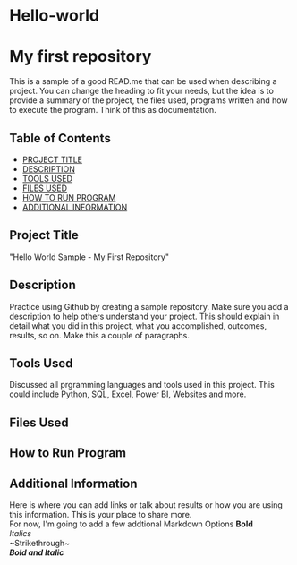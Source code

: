 # Hello-world

# My first repository
This is a sample of a good READ.me that can be used when describing a project. You can change the heading to fit your needs, but the idea is to provide a summary of the project, the files used, programs written and how to execute the program. Think of this as documentation.

## Table of Contents

- [PROJECT TITLE](#Project-Title)
- [DESCRIPTION](#Description)
- [TOOLS USED](#Tools-Used)
- [FILES USED](#files-used)
- [HOW TO RUN PROGRAM](#How-to-run-program)
- [ADDITIONAL INFORMATION](#additional-information)

## Project Title

"Hello World Sample - My First Repository"

## Description

Practice using Github by creating a sample repository. Make sure you add a description to help others understand your project. This should explain in detail what you did in this project, what you accomplished, outcomes, results, so on. Make this a couple of paragraphs.

## Tools Used 

Discussed all prgramming languages and tools used in this project. This could include Python, SQL, Excel, Power BI, Websites and more.

## Files Used



## How to Run Program



## Additional Information

Here is where you can add links or talk about results or how you are using this information. This is your place to share more.  
 For now, I'm going to add a few addtional Markdown Options
**Bold**  
*Italics*  
~Strikethrough~  
***Bold and Italic***





